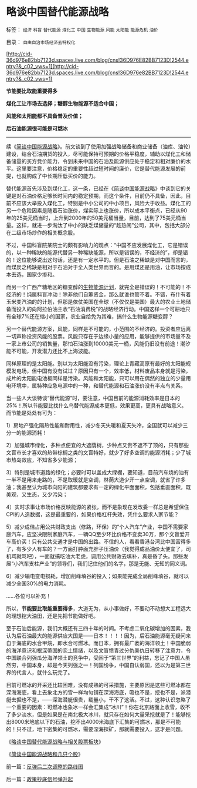 # 略谈中国替代能源战略

标签： `经济` `科盲` `替代能源` `煤化工` `中国` `生物能源` `风能` `太阳能` `能源危机` `油价` 

目录： `自由自治市场经济去特权化`

[http://cid-36d976e82bb7123d.spaces.live.com/blog/cns!36D976E82BB7123D!2544.entry?&_c02_vws=1](http://cid-36d976e82bb7123d.spaces.live.com/blog/cns!36D976e82BB7123D!2544.entry?&_c02_vws=1)

**节能要比取能重要得多**

**煤化工让市场去选择；糖醇生物能源不适合中国；**

**风能和太阳能都不具备普及价值；**

**后石油能源很可能是可燃冰**

****

续《[简谈中国能源战略](../../../2007/11/6/简谈中国能源战略.md)》。前文谈到了使用加强战略储备和商业储备（油库、油轮）建设，结合石油期货的投入，尽可能保持可预期的价格平稳度，辅助以煤化工和储备储量的买方竞价能力，令到未来中国的石油及能源供应处于稳定和相对廉价的水平。这里要注意，价格稳定的重要性超过短时间的廉价，它是替代能源发展的前提，也就购成了中长期压低买价的能力。



替代能源首先涉及到煤化工，这一条，已经在《[简谈中国能源战略](../../../2007/11/6/简谈中国能源战略.md)》中谈到它的关键是对石油价格足够长时间内的稳定预期，而这个条件，目前仍不具备，因此，目前不应该大举投入煤化工，特别是中小公司的中小项目，风险大于收益。煤化工的另一个危险因素是随着石油涨价，煤实际上也涨价，所以成本平衡点，已经从90年的25美元桶当时，上升到2000年的50美元桶当量，目前，达到了75美元桶当量。这样，就进一步淘汰了中小的缺乏煤储量的“趁热闹”公司，其中，包括大部分在二级市场炒作的相关概念股。



不过，中国科盲院某院士的颇有影响力的观点：“中国不应发展煤化工，它是错误的，以一种稀缺的能源代替另一种稀缺能源，所以是错误的，不经济的”，却是错的！这位能够说出这句话，还是有一定水平的。但是石油之稀缺是对中国而言的，而煤炭之稀缺是相对于石油对于全人类世界而言的。是用煤还是用油，让市场按成本去选，国家少掺和。



而另一个广西产糖地区的糖变醇的[生物能源计划](../../../2008/12/5/土地就是能源，生物能源可能性意味深长.md)，就完全是错误的！不可能的！不经济的！纯属科盲冲动！除非他们自筹资金，那么就谁也管不着。不错，布什有着玉米变汽油的的计划，但那是依仗美国在全球（不仅仅是美国）最大的农业土地储备而投入的向阿拉伯油主收“石油消费税”的战略经济行动。中国这样一个可耕地只有全球7%还在缩小的国家，农业自给免为其难，搞什么生物能源糖变醇？



另一个替代能源方案，风能，同样是不可能的，小范围的不经济的。投资者应远离一切声称投资风能的股票。风能只存在于边缘小量的应用，能够提供的市场量不及一家上市公司的销售量，那怕石油涨到10000美元一桶，风能仍旧没有前途！潮汐能不可能，开发潜力还比不上海波能。

同样原理的是太阳能。别以为太阳能没有污染，理论上青藏高原有最好的太阳能规模发电场，但中国有没有试过？原因只有一个，效率低，材料废品本身就是污染，成片的太阳能电池板同样是污染。风能和太阳能，只可以用在偶然的独立的少量用电环境中，属特种应急电源中的一种，和替代能源和石油涨价没有半点鸟关系。



当一些人大谈特谈“替代能源”时，要注意，中国目前的能源消耗效率是日本的25%！所以节能要比找什么鸟替代能源成本更低，效果更高，更具有战略意义。而节能是处处有可为：

1）房地产强化隔热性能和耐用性，减少冬天失暖和夏天失冷，全国就可以减少三分一的能源消耗！

2）加强城市绿化，多种点便宜的大遮荫树，少种点又贵不遮不了顶的，只有那些文盲市长才喜欢的热带棕榈之类的文盲特好，就少了好多空调的能源消耗；少了城市热岛效应，不知省多少能源；

3）特别是城市道路的绿化；必要时可以盖成大绿棚，要知道，目前汽车烧的油有一半不是用来走路的，不是取暖就是空调，林荫大道少开一点空调，就省了许多油；我甚至认为城市向阳的建筑都要求有一定的绿化平面面积，包括垂直面积，既美观，又生态，又少污染；

4）实时求事让市场价格反映能源的紧张，而不是象现在发改委一样总是希望保住CPI的人造数据，这是最重要的，如果价格杠杆失效，凭什么要求人家节能？

5）减少成倍占用公共财政支出（修路，环保）的“个人汽车”产业，中国不需要家庭汽车，应坚决限制家庭汽车，一辆QQ至少环比价格不变卖30万，那个文盲爱开车高价买！只有公共交通才是中国的出路。不信的人，看看香港台湾比中国富得多了，有多少人有车的？一方面打肿面充胖子压油价（我觉得成品油价太便宜了，司机骂就骂吧），一面就搞吃油大老虎，调用公共财政去填补，真是昏了头。那些发展“小汽车支柱产业”的领导们，我们记住他们的名字，那是无能、无知的同义词。

6）减少输电变电损耗，增加削峰填谷的投入；如果能完成全局削峰填谷，就可以减少全国30%的电力消耗。

……各位可以补充！



所以，**节能要比取能重要得多**，大道无为，从小事做好，不要动不动想大工程远大的理想挖大油田，还是先把节能做好吧。



至于石油后能源，我们大概还有三四十年的时间。不考虑二氧化碳增加的因素，我认为后石油最大的能源供应大国是——日本！！！！因为，后石油能源毫无疑问来自于海底的水合甲烷，即水合可燃冰。而日本，拥有最广袤的海洋领土！中国脆弱的海洋意识和根深蒂固的恋土情绪，以及文盲愤青过分仇美仇日转移了注意力，令中国联合列强瓜分海洋领土的竞争中，受困于“第三世界”的利益，忘记了中国人虽然穷，中国本身，却是今天列强之一！列国纷争，中国自认弱国，还以为是第三世界的代言人，就什么玩完了。



目前可燃冰的开采还比较困难，没有成熟的可采措施，主要原因是这些可燃冰都在深海海底，看上去象北方的雪一样均匀铺在深海海底，吸也不是，挖也不是，派潜艇去掘也不是，——深海潜艇很贵，载量小，干不了这活。不过，这种认识忽略了一个重要的因素：可燃冰也象冰一样会汇集成“冰川”！你在北京路面上收雪，收不了多少淡水，但是如果是在南北极大冰川，就只存在如何大量采挖就是了！能够挖出8000米地底以下的石油，挖不出4000米海底下汇集的可燃冰，那是不可能的！只不过，地下密集的可燃冰，需要深海探矿，那就需要投入，这才是问题。



《[略谈中国替代能源战略与相关股票板块](../../../2007/11/12/略谈中国替代能源战略.md)》

《[简谈中国能源战略和几只个股](../../../2007/11/6/简谈中国能源战略.md)》

前一篇：[反弹后二次调整的路线图](../../../2007/11/12/反弹后二次调整的路线图.md)

后一篇：[政策抄底信号弹升起](../../../2007/11/13/政策抄底信号弹升起.md)
